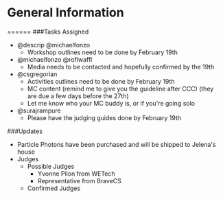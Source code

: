 # General Information
======
###Tasks Assigned
+ @descrip @michaelfonzo 
    + Workshop outlines need to be done by February 19th 
+ @michaelfonzo @roflwaffl
    + Media needs to be contacted and hopefully confirmed by the 19th
+ @csgregorian
    + Activities outlines need to be done by February 19th
    + MC content (remind me to give you the guideline after CCC) (they are due a few days before the 27th)
    + Let me know who your MC buddy is, or if you're going solo
+ @surajrampure
    + Please have the judging guides done by February 19th
  

###Updates
+ Particle Photons have been purchased and will be shipped to Jelena's house
+ Judges 
    + Possible Judges
      + Yvonne Pilon from WETech
      + Representative from BraveCS
    + Confirmed Judges

